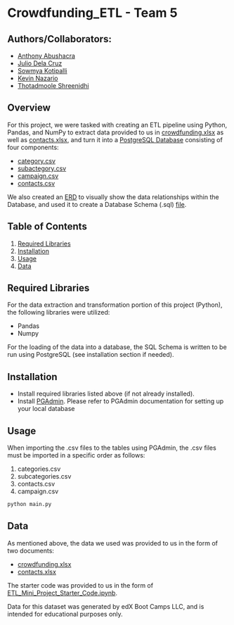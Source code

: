 # Crowdfunding_ETL - Team 5

## Authors/Collaborators: 
- [Anthony Abushacra](https://github.com/Knowmad211)
- [Julio Dela Cruz](https://github.com/juliodelacruzz)
- [Sowmya Kotipalli](https://github.com/kotipals)
- [Kevin Nazario](https://github.com/knazario)
- [Thotadmoole Shreenidhi](https://github.com/tshreenidhi)

## Overview
For this project, we were tasked with creating an ETL pipeline using Python, Pandas, and NumPy to extract data provided to us in [crowdfunding.xlsx](Resources/crowdfunding.xlsx) as well as [contacts.xlsx](Resources/contacts.xlsx), and turn it into a [PostgreSQL Database](Resources/crowdfunding.db) consisting of four components:
-  [category.csv](Resources/category.csv)
-  [subactegory.csv](Resources/subactegory.csv)
-  [campaign.csv](Resources/campaign.csv)
-  [contacts.csv](Resources/contacts.csv)

We also created an [ERD](Crowdfunding_Database_ERD.png) to visually show the data relationships within the Database, and used it to create a Database Schema (.sql) [file](crowdfunding_db_schema.sql).

## Table of Contents
1. [Required Libraries](#required-libraries)
2. [Installation](#installation)
3. [Usage](#usage)
4. [Data](#data) 

## Required Libraries
For the data extraction and transformation portion of this project (Python), the following libraries were utilized: 
* Pandas
* Numpy

For the loading of the data into a database, the SQL Schema is written to be run using PostgreSQL (see installation section if needed).

## Installation
* Install required libraries listed above (if not already installed). 
* Install [PGAdmin](https://www.pgadmin.org/download/). Please refer to PGAdmin documentation for setting up your local database

## Usage
When importing the .csv files to the tables using PGAdmin, the .csv files must be imported in a specific order as follows:
1. categories.csv
2. subcategories.csv
3. contacts.csv
4. campaign.csv

```bash
python main.py
```
## Data
As mentioned above, the data we used was provided to us in the form of two documents:
- [crowdfunding.xlsx](Starter_Files/Resources/crowdfunding.xlsx)
- [contacts.xlsx](Starter_Files/Resources/contacts.xlsx)

The starter code was provided to us in the form of [ETL_Mini_Project_Starter_Code.ipynb](Starter_Files/ETL_Mini_Project_Starter_Code.ipynb).

Data for this dataset was generated by edX Boot Camps LLC, and is intended for educational purposes only.
